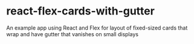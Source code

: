 # react-flex-cards-with-gutter
An example app using React and Flex for layout of fixed-sized cards that wrap and have gutter that vanishes on small displays
